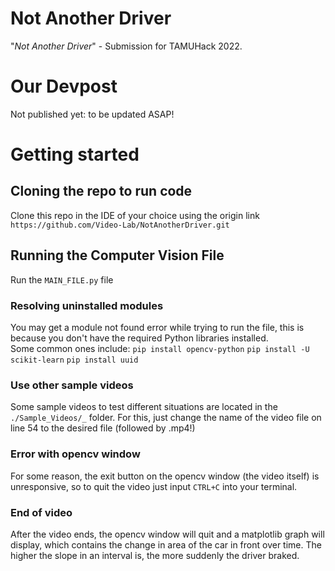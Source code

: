 
# Not Another Driver
"_Not Another Driver_" - Submission for TAMUHack 2022. <br>
# Our Devpost
Not published yet: to be updated ASAP!
# Getting started
## Cloning the repo to run code
Clone this repo in the IDE of your choice using the origin link `https://github.com/Video-Lab/NotAnotherDriver.git`
## Running the Computer Vision File
Run the `MAIN_FILE.py` file
### Resolving uninstalled modules
You may get a module not found error while trying to run the file, this is because you don't have the required Python libraries installed. <br>
Some common ones include:
`pip install opencv-python`
`pip install -U scikit-learn`
`pip install uuid`
### Use other sample videos
Some sample videos to test different situations are located in the `./Sample_Videos/_` folder. For this, just change the name of the video file on line 54 to the desired file (followed by .mp4!)
### Error with opencv window
For some reason, the exit button on the opencv window (the video itself) is unresponsive, so to quit the video just input `CTRL+C` into your terminal.
### End of video
After the video ends, the opencv window will quit and a matplotlib graph will display, which contains the change in area of the car in front over time. The higher the slope in an interval is, the more suddenly the driver braked.

